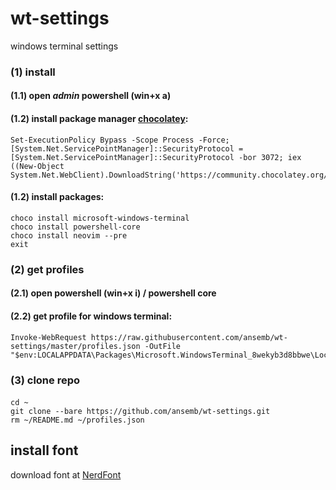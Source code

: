 # wt-settings
windows terminal settings

### (1) install

#### (1.1) open *admin* powershell (**win+x** **a**)

#### (1.2) install package manager [chocolatey](https://chocolatey.org/install):

```
Set-ExecutionPolicy Bypass -Scope Process -Force; [System.Net.ServicePointManager]::SecurityProtocol = [System.Net.ServicePointManager]::SecurityProtocol -bor 3072; iex ((New-Object System.Net.WebClient).DownloadString('https://community.chocolatey.org/install.ps1'))
```

#### (1.2) install packages:
```
choco install microsoft-windows-terminal
choco install powershell-core
choco install neovim --pre 
exit
```

### (2) get profiles

#### (2.1) open powershell (**win+x** **i**) / powershell core

#### (2.2) get profile for windows terminal:
```
Invoke-WebRequest https://raw.githubusercontent.com/ansemb/wt-settings/master/profiles.json -OutFile "$env:LOCALAPPDATA\Packages\Microsoft.WindowsTerminal_8wekyb3d8bbwe\LocalState\settings.json"
```

### (3) clone repo
#### 

```
cd ~
git clone --bare https://github.com/ansemb/wt-settings.git
rm ~/README.md ~/profiles.json 
```

## install font
download font at [NerdFont](https://www.nerdfonts.com/font-downloads)
